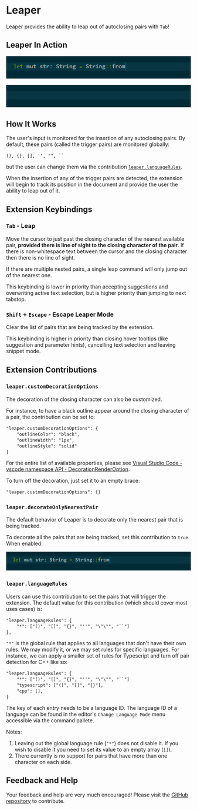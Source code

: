 # Leaper

Leaper provides the ability to leap out of autoclosing pairs with `Tab`!

## Leaper In Action

![Leaper In Action](images/leaper-in-action.gif)

![Leaper In Action 2](images/leaper-in-action-2.gif)

## How It Works

The user's input is monitored for the insertion of any autoclosing pairs. By default, these pairs (called the trigger pairs) are monitored globally:

    (), {}, [], '', "", ``

but the user can change them via the contribution [`leaper.languageRules`](#`leaper.languageRules`).

When the insertion of any of the trigger pairs are detected, the extension will begin to track its position in the document and provide the user the ability to leap out of it.

## Extension Keybindings

### `Tab` - Leap

Move the cursor to just past the closing character of the nearest available pair, **provided there is line of sight to the closing character of the pair**. If there is non-whitespace text between the cursor and the closing character then there is no line of sight.

If there are multiple nested pairs, a single leap command will only jump out of the nearest one.

This keybinding is lower in priority than accepting suggestions and overwriting active text selection, but is higher priority than jumping to next tabstop.

### `Shift` + `Escape` - Escape Leaper Mode

Clear the list of pairs that are being tracked by the extension.

This keybinding is higher in priority than closing hover tooltips (like suggestion and parameter hints), cancelling text selection and leaving snippet mode.

## Extension Contributions

### `leaper.customDecorationOptions`

The decoration of the closing character can also be customized.

For instance, to have a black outline appear around the closing character of a pair, the contribution can be set to:

    "leaper.customDecorationOptions": {
        "outlineColor": "black",
        "outlineWidth": "1px",
        "outlineStyle": "solid"
    }

For the entire list of available properties, please see [Visual Studio Code - vscode namespace API - DecorationRenderOption](https://code.visualstudio.com/docs/extensionAPI/vscode-api#DecorationRenderOptions).

To turn off the decoration, just set it to an empty brace:

    "leaper.customDecorationOptions": {}

### `leaper.decorateOnlyNearestPair`

The default behavior of Leaper is to decorate only the nearest pair that is being tracked. 

To decorate all the pairs that are being tracked, set this contribution to `true`. When enabled:

![Decorate All Pairs](images/decorate-all-pairs.gif)

### `leaper.languageRules`

Users can use this contribution to set the pairs that will trigger the extension. The default value for this contribution (which should cover most uses cases) is:

    "leaper.languageRules": {
        "*": ["()", "[]", "{}", "''", "\"\"", "``"]
    },

`"*"` is the global rule that applies to all languages that don't have their own rules. We may modify it, or we may set rules for specific languages. For instance, we can apply a smaller set of rules for Typescript and turn off pair detection for C++ like so:

    "leaper.languageRules": {
        "*": ["()", "[]", "{}", "''", "\"\"", "``"]
        "typescript": ["()", "[]", "{}"],
        "cpp": [],
    }

The key of each entry needs to be a language ID. The language ID of a language can be found in the editor's `Change Language Mode` menu accessible via the command pallete.

Notes:
1. Leaving out the global language rule (`"*"`) does not disable it. If you wish to disable it you need to set its value to an empty array (`[]`).
2. There currently is no support for pairs that have more than one character on each side.

## Feedback and Help

Your feedback and help are very much encouraged! Please visit the [GitHub repository](https://github.com/OnlyLys/Leaper) to contribute.